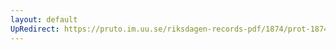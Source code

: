 ```yaml
---
layout: default
UpRedirect: https://pruto.im.uu.se/riksdagen-records-pdf/1874/prot-1874--fk--302/prot-1874--fk--302_003.pdf
---
```

